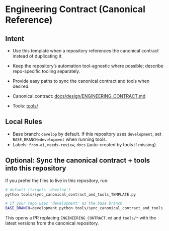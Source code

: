 # Engineering Contract (Canonical Reference)

## Intent

- Use this template when a repository references the canonical contract instead of duplicating it.
- Keep the repository’s automation tool-agnostic where possible; describe repo-specific tooling separately.
- Provide easy paths to sync the canonical contract and tools when desired.

- Canonical contract: [docs/design/ENGINEERING_CONTRACT.md](https://github.com/pvliesdonk/ai_engineer_contract/blob/main/docs/design/ENGINEERING_CONTRACT.md)
- Tools: [tools/](https://github.com/pvliesdonk/ai_engineer_contract/tree/main/tools)

## Local Rules

- Base branch: `develop` by default. If this repository uses `development`, set `BASE_BRANCH=development` when running tools.
- Labels: `from-ai`, `needs-review`, `docs` (auto-created by tools if missing).

## Optional: Sync the canonical contract + tools into this repository

If you prefer the files to live in this repository, run:

```bash
# default (targets 'develop')
python tools/sync_canonical_contract_and_tools_TEMPLATE.py

# if your repo uses 'development' as the base branch
BASE_BRANCH=development python tools/sync_canonical_contract_and_tools_TEMPLATE.py
```

This opens a PR replacing `ENGINEERING_CONTRACT.md` and `tools/*` with the latest versions from the canonical repository.
